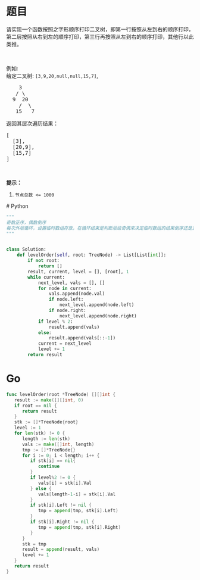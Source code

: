 # 题目
<p>请实现一个函数按照之字形顺序打印二叉树，即第一行按照从左到右的顺序打印，第二层按照从右到左的顺序打印，第三行再按照从左到右的顺序打印，其他行以此类推。</p>

<p>&nbsp;</p>

<p>例如:<br>
给定二叉树:&nbsp;<code>[3,9,20,null,null,15,7]</code>,</p>

<pre>    3
   / \
  9  20
    /  \
   15   7
</pre>

<p>返回其层次遍历结果：</p>

<pre>[
  [3],
  [20,9],
  [15,7]
]
</pre>

<p>&nbsp;</p>

<p><strong>提示：</strong></p>

<ol>
	<li><code>节点总数 &lt;= 1000</code></li>
</ol>
# Python

```python
"""
奇数正序，偶数倒序
每次外层循环，设置临时数组存放，在循环结束是判断层级奇偶来决定临时数组的结果倒序还是正序
"""


class Solution:
    def levelOrder(self, root: TreeNode) -> List[List[int]]:
        if not root:
            return []
        result, current, level = [], [root], 1
        while current:
            next_level, vals = [], []
            for node in current:
                vals.append(node.val)
                if node.left:
                    next_level.append(node.left)
                if node.right:
                    next_level.append(node.right)
            if level % 2:
                result.append(vals)
            else:
                result.append(vals[::-1])
            current = next_level
            level += 1
        return result
```

# Go

```go
func levelOrder(root *TreeNode) [][]int {
   result := make([][]int, 0)
   if root == nil {
      return result
   }
   stk := []*TreeNode{root}
   level := 1
   for len(stk) != 0 {
      length := len(stk)
      vals := make([]int, length)
      tmp := []*TreeNode{}
      for i := 0; i < length; i++ {
         if stk[i] == nil{
            continue
         }
         if level%2 != 0 {
            vals[i] = stk[i].Val
         } else {
            vals[length-1-i] = stk[i].Val
         }
         if stk[i].Left != nil {
            tmp = append(tmp, stk[i].Left)
         }
         if stk[i].Right != nil {
            tmp = append(tmp, stk[i].Right)
         }
      }
      stk = tmp
      result = append(result, vals)
      level += 1
   }
   return result
}
```
